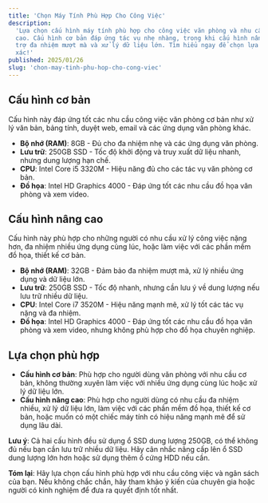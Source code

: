 ```yaml
---
title: 'Chọn Máy Tính Phù Hợp Cho Công Việc'
description:
  'Lựa chọn cấu hình máy tính phù hợp cho công việc văn phòng và nhu cầu nâng
  cao. Cấu hình cơ bản đáp ứng tác vụ nhẹ nhàng, trong khi cấu hình nâng cao hỗ
  trợ đa nhiệm mượt mà và xử lý dữ liệu lớn. Tìm hiểu ngay để chọn lựa chính
  xác!'
published: 2025/01/26
slug: 'chon-may-tinh-phu-hop-cho-cong-viec'
---
```


## Cấu hình cơ bản

Cấu hình này đáp ứng tốt các nhu cầu công việc văn phòng cơ bản như xử lý văn
bản, bảng tính, duyệt web, email và các ứng dụng văn phòng khác.

- **Bộ nhớ (RAM)**: 8GB - Đủ cho đa nhiệm nhẹ và các ứng dụng văn phòng.
- **Lưu trữ**: 250GB SSD - Tốc độ khởi động và truy xuất dữ liệu nhanh, nhưng
  dung lượng hạn chế.
- **CPU**: Intel Core i5 3320M - Hiệu năng đủ cho các tác vụ văn phòng cơ bản.
- **Đồ họa**: Intel HD Graphics 4000 - Đáp ứng tốt các nhu cầu đồ họa văn phòng
  và xem video.

## Cấu hình nâng cao

Cấu hình này phù hợp cho những người có nhu cầu xử lý công việc nặng hơn, đa
nhiệm nhiều ứng dụng cùng lúc, hoặc làm việc với các phần mềm đồ họa, thiết kế
cơ bản.

- **Bộ nhớ (RAM)**: 32GB - Đảm bảo đa nhiệm mượt mà, xử lý nhiều ứng dụng và dữ
  liệu lớn.
- **Lưu trữ**: 250GB SSD - Tốc độ nhanh, nhưng cần lưu ý về dung lượng nếu lưu
  trữ nhiều dữ liệu.
- **CPU**: Intel Core i7 3520M - Hiệu năng mạnh mẽ, xử lý tốt các tác vụ nặng và
  đa nhiệm.
- **Đồ họa**: Intel HD Graphics 4000 - Đáp ứng tốt các nhu cầu đồ họa văn phòng
  và xem video, nhưng không phù hợp cho đồ họa chuyên nghiệp.

## Lựa chọn phù hợp

- **Cấu hình cơ bản**: Phù hợp cho người dùng văn phòng với nhu cầu cơ bản,
  không thường xuyên làm việc với nhiều ứng dụng cùng lúc hoặc xử lý dữ liệu
  lớn.
- **Cấu hình nâng cao**: Phù hợp cho người dùng có nhu cầu đa nhiệm nhiều, xử lý
  dữ liệu lớn, làm việc với các phần mềm đồ họa, thiết kế cơ bản, hoặc muốn có
  một chiếc máy tính có hiệu năng mạnh mẽ để sử dụng lâu dài.

**Lưu ý**: Cả hai cấu hình đều sử dụng ổ SSD dung lượng 250GB, có thể không đủ
nếu bạn cần lưu trữ nhiều dữ liệu. Hãy cân nhắc nâng cấp lên ổ SSD dung lượng
lớn hơn hoặc sử dụng thêm ổ cứng HDD nếu cần.

**Tóm lại**: Hãy lựa chọn cấu hình phù hợp với nhu cầu công việc và ngân sách
của bạn. Nếu không chắc chắn, hãy tham khảo ý kiến của chuyên gia hoặc người có
kinh nghiệm để đưa ra quyết định tốt nhất.
